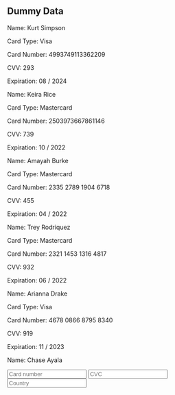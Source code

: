 ## Dummy Data


Name: Kurt Simpson

Card Type: Visa

Card Number: 4993749113362209

CVV: 293

Expiration: 08 / 2024

Name: Keira Rice

Card Type: Mastercard

Card Number: 2503973667861146

CVV: 739

Expiration: 10 / 2022

Name: Amayah Burke

Card Type: Mastercard

Card Number: 2335 2789 1904 6718

CVV: 455

Expiration: 04 / 2022

Name: Trey Rodriquez

Card Type: Mastercard

Card Number: 2321 1453 1316 4817

CVV: 932

Expiration: 06 / 2022

Name: Arianna Drake

Card Type: Visa

Card Number: 4678 0866 8795 8340

CVV: 919

Expiration: 11 / 2023

Name: Chase Ayala


<input className="cc-number" pattern="\d" placeholder="Card number" required onchange="try{setCustomValidity('')}catch(e){}"/>
                    <input className="cc-cvc" autoComplete="off" placeholder = "CVC" required/>
                    <input className="cc-country" autoComplete="on" placeholder = "Country" required/>